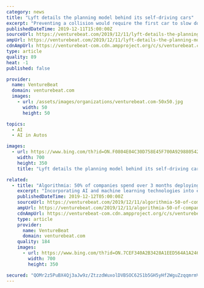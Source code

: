 ```yaml
---
category: news
title: "Lyft details the planning model behind its self-driving cars"
excerpt: "Preventing a collision would require the first car to slow down, but just how dramatic should that slowdown be? Lyft’s self-driving prototypes tap what the company calls a “human-inspired” planning approach to determine this. Originally, they used a baseline AI model that didn’t account for the velocity of obstacles, but the newest ..."
publishedDateTime: 2019-12-11T15:00:00Z
sourceUrl: https://venturebeat.com/2019/12/11/lyft-details-the-planning-model-behind-its-self-driving-cars/
ampUrl: https://venturebeat.com/2019/12/11/lyft-details-the-planning-model-behind-its-self-driving-cars/amp/
cdnAmpUrl: https://venturebeat-com.cdn.ampproject.org/c/s/venturebeat.com/2019/12/11/lyft-details-the-planning-model-behind-its-self-driving-cars/amp/
type: article
quality: 89
heat: -1
published: false

provider:
  name: VentureBeat
  domain: venturebeat.com
  images:
    - url: /assets/images/organizations/venturebeat.com-50x50.jpg
      width: 50
      height: 50

topics:
  - AI
  - AI in Autos

images:
  - url: https://www.bing.com/th?id=ON.F0804E04C30D758E45F700A929880542
    width: 700
    height: 350
    title: "Lyft details the planning model behind its self-driving cars"

related:
  - title: "Algorithmia: 50% of companies spend over 3 months deploying a single AI model"
    excerpt: "Incorporating AI and machine learning technologies into everyday workflows isn’t as easy as the testimonials would have you believe. That’s the top-level finding from a survey of 750 business decision makers conducted by Algorithmia, which found that while machine learning maturity in the enterprise is generally increasing, the majority of ..."
    publishedDateTime: 2019-12-12T05:00:00Z
    sourceUrl: https://venturebeat.com/2019/12/11/algorithmia-50-of-companies-spend-upwards-of-three-months-deploying-a-single-ai-model/
    ampUrl: https://venturebeat.com/2019/12/11/algorithmia-50-of-companies-spend-upwards-of-three-months-deploying-a-single-ai-model/amp/
    cdnAmpUrl: https://venturebeat-com.cdn.ampproject.org/c/s/venturebeat.com/2019/12/11/algorithmia-50-of-companies-spend-upwards-of-three-months-deploying-a-single-ai-model/amp/
    type: article
    provider:
      name: VentureBeat
      domain: venturebeat.com
    quality: 184
    images:
      - url: https://www.bing.com/th?id=ON.7CEF340A2B3428A1EED564A1A2461613
        width: 700
        height: 350

secured: "QOMr2z5PuBX4Qj3aJw9z/ZtzzdWuxolDVBSOC62S1b5GH5yHf2WguZzqqmrmVx6JvNtJR+lSmOPT85WtgwM0pB00rPjOllauSlCPFEikHrr2Qw/9d7mXYcYD74OnPn0gZX+IZpkOIZQ5tJQYllZH75ZRh69Arix3O+8XKlqcMNvCVN/4Mt+e2+M0lyeb1pXeX6mBXd3HH/FgG62+SxBaOel3gm3OlCcLD1Wok/PJdalvfZaAjTikd6xgHUdsgyYCfGjFg6ynKDaWtnWyjObUiw==;HIZ8isbA3a7Vu9oLt2Y4sw=="
---
```


